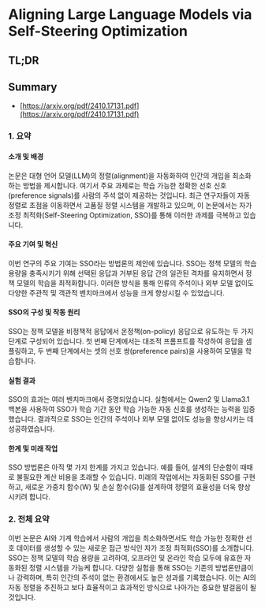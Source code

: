 # Aligning Large Language Models via Self-Steering Optimization
## TL;DR
## Summary
- [https://arxiv.org/pdf/2410.17131.pdf](https://arxiv.org/pdf/2410.17131.pdf)

### 1. 요약

#### 소개 및 배경
논문은 대형 언어 모델(LLM)의 정렬(alignment)을 자동화하여 인간의 개입을 최소화하는 방법을 제시합니다. 여기서 주요 과제로는 학습 가능한 정확한 선호 신호(preference signals)를 사람의 주석 없이 제공하는 것입니다. 최근 연구자들이 자동 정렬로 초점을 이동하면서 고품질 정렬 시스템을 개발하고 있으며, 이 논문에서는 자가 조정 최적화(Self-Steering Optimization, SSO)를 통해 이러한 과제를 극복하고 있습니다.

#### 주요 기여 및 혁신
이번 연구의 주요 기여는 SSO라는 방법론의 제안에 있습니다. SSO는 정책 모델의 학습 용량을 충족시키기 위해 선택된 응답과 거부된 응답 간의 일관된 격차를 유지하면서 정책 모델의 학습을 최적화합니다. 이러한 방식을 통해 인류의 주석이나 외부 모델 없이도 다양한 주관적 및 객관적 벤치마크에서 성능을 크게 향상시킬 수 있었습니다.

#### SSO의 구성 및 작동 원리
SSO는 정책 모델을 비정책적 응답에서 온정책(on-policy) 응답으로 유도하는 두 가지 단계로 구성되어 있습니다. 첫 번째 단계에서는 대조적 프롬프트를 작성하여 응답을 샘플링하고, 두 번째 단계에서는 셋의 선호 쌍(preference pairs)을 사용하여 모델을 학습합니다.

#### 실험 결과
SSO의 효과는 여러 벤치마크에서 증명되었습니다. 실험에서는 Qwen2 및 Llama3.1 백본을 사용하여 SSO가 학습 기간 동안 학습 가능한 자동 신호를 생성하는 능력을 입증했습니다. 결과적으로 SSO는 인간의 주석이나 외부 모델 없이도 성능을 향상시키는 데 성공하였습니다.

#### 한계 및 미래 작업
SSO 방법론은 아직 몇 가지 한계를 가지고 있습니다. 예를 들어, 설계의 단순함이 때때로 불필요한 계산 비용을 초래할 수 있습니다. 미래의 작업에서는 자동화된 SSO를 구현하고, 새로운 가중치 함수(W) 및 손실 함수(G)를 설계하여 정렬의 효율성을 더욱 향상시키려 합니다.

### 2. 전체 요약
이번 논문은 AI와 기계 학습에서 사람의 개입을 최소화하면서도 학습 가능한 정확한 선호 데이터를 생성할 수 있는 새로운 접근 방식인 자가 조정 최적화(SSO)를 소개합니다. SSO는 정책 모델의 학습 용량을 고려하여, 오프라인 및 온라인 학습 모두에 유효한 자동화된 정렬 시스템을 가능케 합니다. 다양한 실험을 통해 SSO는 기존의 방법론만큼이나 강력하며, 특히 인간의 주석이 없는 환경에서도 높은 성과를 기록했습니다. 이는 AI의 자동 정렬을 추진하고 보다 효율적이고 효과적인 방식으로 나아가는 중요한 발걸음이 될 것입니다.